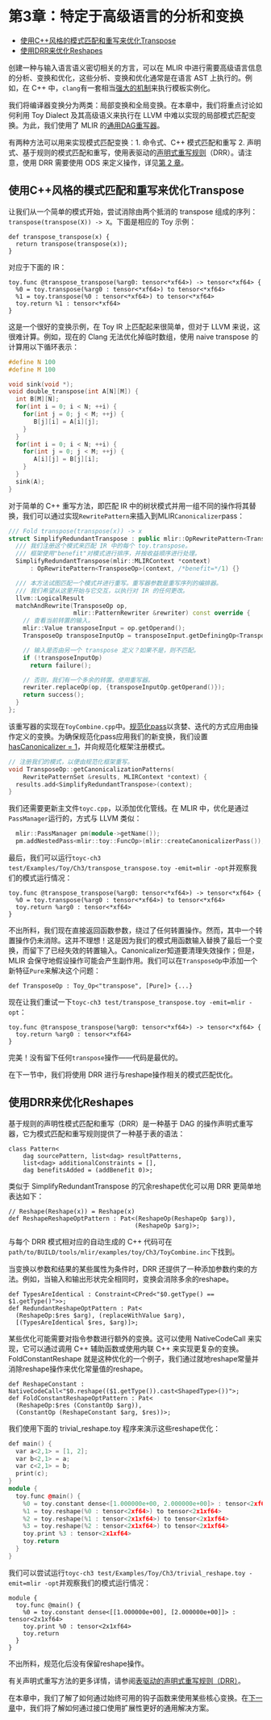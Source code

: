 # 第3章：特定于高级语言的分析和变换

- [使用C++风格的模式匹配和重写来优化Transpose](https://mlir.llvm.org/docs/Tutorials/Toy/Ch-3/#optimize-transpose-using-c-style-pattern-match-and-rewrite)
- [使用DRR来优化Reshapes](https://mlir.llvm.org/docs/Tutorials/Toy/Ch-3/#optimize-reshapes-using-drr)

创建一种与输入语言语义密切相关的方言，可以在 MLIR 中进行需要高级语言信息的分析、变换和优化，这些分析、变换和优化通常是在语言 AST 上执行的。例如，在 C++ 中，`clang`有一套相当[强大的机制](https://clang.llvm.org/doxygen/classclang_1_1TreeTransform.html)来执行模板实例化。

我们将编译器变换分为两类：局部变换和全局变换。在本章中，我们将重点讨论如何利用 Toy Dialect 及其高级语义来执行在 LLVM 中难以实现的局部模式匹配变换。为此，我们使用了 MLIR 的[通用DAG重写器](https://mlir.llvm.org/docs/PatternRewriter/)。

有两种方法可以用来实现模式匹配变换：1. 命令式、C++ 模式匹配和重写 2. 声明式、基于规则的模式匹配和重写，使用表驱动的[声明式重写规则](https://mlir.llvm.org/docs/DeclarativeRewrites/)（DRR）。请注意，使用 DRR 需要使用 ODS 来定义操作，详见[第 2 章](https://mlir.llvm.org/docs/Tutorials/Toy/Ch-2/)。

## 使用C++风格的模式匹配和重写来优化Transpose

让我们从一个简单的模式开始，尝试消除由两个抵消的 transpose 组成的序列：`transpose(transpose(X)) -> X`。下面是相应的 Toy 示例：

```toy
def transpose_transpose(x) {
  return transpose(transpose(x));
}
```

对应于下面的 IR：

```mlir
toy.func @transpose_transpose(%arg0: tensor<*xf64>) -> tensor<*xf64> {
  %0 = toy.transpose(%arg0 : tensor<*xf64>) to tensor<*xf64>
  %1 = toy.transpose(%0 : tensor<*xf64>) to tensor<*xf64>
  toy.return %1 : tensor<*xf64>
}
```

这是一个很好的变换示例，在 Toy IR 上匹配起来很简单，但对于 LLVM 来说，这很难计算。例如，现在的 Clang 无法优化掉临时数组，使用 naive transpose 的计算用以下循环表示：

```c++
#define N 100
#define M 100

void sink(void *);
void double_transpose(int A[N][M]) {
  int B[M][N];
  for(int i = 0; i < N; ++i) {
    for(int j = 0; j < M; ++j) {
       B[j][i] = A[i][j];
    }
  }
  for(int i = 0; i < N; ++i) {
    for(int j = 0; j < M; ++j) {
       A[i][j] = B[j][i];
    }
  }
  sink(A);
}
```

对于简单的 C++ 重写方法，即匹配 IR 中的树状模式并用一组不同的操作将其替换，我们可以通过实现`RewritePattern`来插入到MLIR`Canonicalizer`pass：

```c++
/// Fold transpose(transpose(x)) -> x
struct SimplifyRedundantTranspose : public mlir::OpRewritePattern<TransposeOp> {
  /// 我们注册这个模式来匹配 IR 中的每个 toy.transpose。
  /// 框架使用"benefit"对模式进行排序，并按收益顺序进行处理。
  SimplifyRedundantTranspose(mlir::MLIRContext *context)
      : OpRewritePattern<TransposeOp>(context, /*benefit=*/1) {}

  /// 本方法试图匹配一个模式并进行重写。重写器参数是重写序列的编排器。
  /// 我们希望从这里开始与它交互，以执行对 IR 的任何更改。
  llvm::LogicalResult
  matchAndRewrite(TransposeOp op,
                  mlir::PatternRewriter &rewriter) const override {
    // 查看当前转置的输入。
    mlir::Value transposeInput = op.getOperand();
    TransposeOp transposeInputOp = transposeInput.getDefiningOp<TransposeOp>();

    // 输入是否由另一个 transpose 定义？如果不是，则不匹配。
    if (!transposeInputOp)
      return failure();

    // 否则，我们有一个多余的转置。使用重写器。
    rewriter.replaceOp(op, {transposeInputOp.getOperand()});
    return success();
  }
};
```

该重写器的实现在`ToyCombine.cpp`中。[规范化pass](https://mlir.llvm.org/docs/Canonicalization/)以贪婪、迭代的方式应用由操作定义的变换。为确保规范化pass应用我们的新变换，我们设置[hasCanonicalizer = 1](https://mlir.llvm.org/docs/DefiningDialects/Operations/#hascanonicalizer)，并向规范化框架注册模式。

```c++
// 注册我们的模式，以便由规范化框架重写。
void TransposeOp::getCanonicalizationPatterns(
    RewritePatternSet &results, MLIRContext *context) {
  results.add<SimplifyRedundantTranspose>(context);
}
```

我们还需要更新主文件`toyc.cpp`，以添加优化管线。在 MLIR 中，优化是通过`PassManager`运行的，方式与 LLVM 类似：

```c++
  mlir::PassManager pm(module->getName());
  pm.addNestedPass<mlir::toy::FuncOp>(mlir::createCanonicalizerPass());
```

最后，我们可以运行`toyc-ch3 test/Examples/Toy/Ch3/transpose_transpose.toy -emit=mlir -opt`并观察我们的模式运行情况：

```mlir
toy.func @transpose_transpose(%arg0: tensor<*xf64>) -> tensor<*xf64> {
  %0 = toy.transpose(%arg0 : tensor<*xf64>) to tensor<*xf64>
  toy.return %arg0 : tensor<*xf64>
}
```

不出所料，我们现在直接返回函数参数，绕过了任何转置操作。然而，其中一个转置操作仍未消除。这并不理想！这是因为我们的模式用函数输入替换了最后一个变换，而留下了已经失效的转置输入。Canonicalizer知道要清理失效操作；但是，MLIR 会保守地假设操作可能会产生副作用。我们可以在`TransposeOp`中添加一个新特征`Pure`来解决这个问题：

```tablegen
def TransposeOp : Toy_Op<"transpose", [Pure]> {...}
```

现在让我们重试一下`toyc-ch3 test/transpose_transpose.toy -emit=mlir -opt`：

```mlir
toy.func @transpose_transpose(%arg0: tensor<*xf64>) -> tensor<*xf64> {
  toy.return %arg0 : tensor<*xf64>
}
```

完美！没有留下任何`transpose`操作——代码是最优的。

在下一节中，我们将使用 DRR 进行与reshape操作相关的模式匹配优化。

## 使用DRR来优化Reshapes

基于规则的声明性模式匹配和重写（DRR）是一种基于 DAG 的操作声明式重写器，它为模式匹配和重写规则提供了一种基于表的语法：

```tablegen
class Pattern<
    dag sourcePattern, list<dag> resultPatterns,
    list<dag> additionalConstraints = [],
    dag benefitsAdded = (addBenefit 0)>;
```

类似于 SimplifyRedundantTranspose 的冗余reshape优化可以用 DRR 更简单地表达如下：

```tablegen
// Reshape(Reshape(x)) = Reshape(x)
def ReshapeReshapeOptPattern : Pat<(ReshapeOp(ReshapeOp $arg)),
                                   (ReshapeOp $arg)>;
```

与每个 DRR 模式相对应的自动生成的 C++ 代码可在`path/to/BUILD/tools/mlir/examples/toy/Ch3/ToyCombine.inc`下找到。

当变换以参数和结果的某些属性为条件时，DRR 还提供了一种添加参数约束的方法。例如，当输入和输出形状完全相同时，变换会消除多余的reshape。

```tablegen
def TypesAreIdentical : Constraint<CPred<"$0.getType() == $1.getType()">>;
def RedundantReshapeOptPattern : Pat<
  (ReshapeOp:$res $arg), (replaceWithValue $arg),
  [(TypesAreIdentical $res, $arg)]>;
```

某些优化可能需要对指令参数进行额外的变换。这可以使用 NativeCodeCall 来实现，它可以通过调用 C++ 辅助函数或使用内联 C++ 来实现更复杂的变换。FoldConstantReshape 就是这种优化的一个例子，我们通过就地reshape常量并消除reshape操作来优化常量值的reshape。

```tablegen
def ReshapeConstant : NativeCodeCall<"$0.reshape(($1.getType()).cast<ShapedType>())">;
def FoldConstantReshapeOptPattern : Pat<
  (ReshapeOp:$res (ConstantOp $arg)),
  (ConstantOp (ReshapeConstant $arg, $res))>;
```

我们使用下面的 trivial_reshape.toy 程序来演示这些reshape优化：

```c++
def main() {
  var a<2,1> = [1, 2];
  var b<2,1> = a;
  var c<2,1> = b;
  print(c);
}
module {
  toy.func @main() {
    %0 = toy.constant dense<[1.000000e+00, 2.000000e+00]> : tensor<2xf64>
    %1 = toy.reshape(%0 : tensor<2xf64>) to tensor<2x1xf64>
    %2 = toy.reshape(%1 : tensor<2x1xf64>) to tensor<2x1xf64>
    %3 = toy.reshape(%2 : tensor<2x1xf64>) to tensor<2x1xf64>
    toy.print %3 : tensor<2x1xf64>
    toy.return
  }
}
```

我们可以尝试运行`toyc-ch3 test/Examples/Toy/Ch3/trivial_reshape.toy -emit=mlir -opt`并观察我们的模式运行情况：

```mlir
module {
  toy.func @main() {
    %0 = toy.constant dense<[[1.000000e+00], [2.000000e+00]]> : tensor<2x1xf64>
    toy.print %0 : tensor<2x1xf64>
    toy.return
  }
}
```

不出所料，规范化后没有保留reshape操作。

有关声明式重写方法的更多详情，请参阅[表驱动的声明式重写规则（DRR）](https://mlir.llvm.org/docs/DeclarativeRewrites/)。

在本章中，我们了解了如何通过始终可用的钩子函数来使用某些核心变换。在[下一章](https://mlir.llvm.org/docs/Tutorials/Toy/Ch-4/)中，我们将了解如何通过接口使用扩展性更好的通用解决方案。
